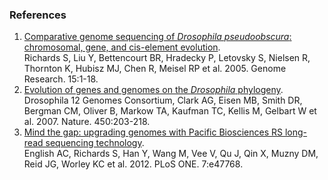 ### References

1.  [Comparative genome sequencing of *Drosophila pseudoobscura*:
    chromosomal, gene, and cis-element
    evolution](http://europepmc.org/abstract/MED/15632085).\
    Richards S, Liu Y, Bettencourt BR, Hradecky P, Letovsky S, Nielsen
    R, Thornton K, Hubisz MJ, Chen R, Meisel RP et al. 2005. Genome
    Research. 15:1-18.
2.  [Evolution of genes and genomes on the *Drosophila*
    phylogeny](http://europepmc.org/abstract/MED/17994087).\
    Drosophila 12 Genomes Consortium, Clark AG, Eisen MB, Smith DR,
    Bergman CM, Oliver B, Markow TA, Kaufman TC, Kellis M, Gelbart W et
    al. 2007. Nature. 450:203-218.
3.  [Mind the gap: upgrading genomes with Pacific Biosciences RS
    long-read sequencing
    technology](http://europepmc.org/abstract/MED/23185243).\
    English AC, Richards S, Han Y, Wang M, Vee V, Qu J, Qin X, Muzny DM,
    Reid JG, Worley KC et al. 2012. PLoS ONE. 7:e47768.
